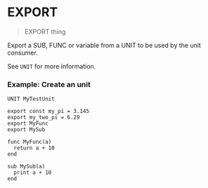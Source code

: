 # EXPORT

> EXPORT thing

Export a SUB, FUNC or variable from a UNIT to be used by the unit consumer.

See `UNIT` for more information.


### Example: Create an unit

```
UNIT MyTestUnit

export const my_pi = 3.145
export my_two_pi = 6.29
export MyFunc
export MySub

func MyFunc(a)
  return a + 10
end

sub MySub(a)
  print a + 10
end
```


